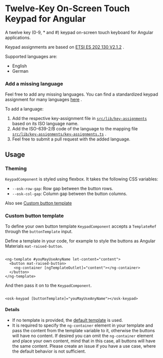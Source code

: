 # Twelve-Key On-Screen Touch Keypad for Angular

A twelve key (0-9, * and #) keypad on-screen touch keyboard for Angular applications.

Keypad assignments are based
on [ETSI ES 202 130 V2.1.2](https://www.etsi.org/deliver/etsi_es/202100_202199/202130/02.01.02_60/es_202130v020102p.pdf)
.

Supported languages are:

- English
- German

### Add a missing language

Feel free to add any missing languages. You can find a standardized keypad assignment for many
languages [here](https://www.etsi.org/deliver/etsi_es/202100_202199/202130/02.01.02_60/es_202130v020102p.pdf)
.

To add a language:

1. Add the respective key-assignment file
   in [`src/lib/key-assignments`](projects/ngx-onscreen-twelvekeyboard/src/lib/key-assignments)
   based on its ISO language name.
2. Add the ISO-639-2/B code of the language to the mapping
   file [`src/lib/key-assignments/key-assignments.ts`](projects/ngx-onscreen-twelvekeyboard/src/lib/key-assignments/key-assignments.ts)
   .
3. Feel free to submit a pull request with the added language.

## Usage

### Theming

`KeypadComponent` is styled using flexbox. It takes the following CSS variables:

- `--osk-row-gap`: Row gap between the button rows.
- `--osk-col-gap`: Column gap between the button columns.

Also see [Custom button template](#button-template)

### Custom button template <a name="button-template"></a>

To define your own button template `KeypadComponent` accepts a `TemplateRef` through
the `buttonTemplate` input.

Define a template in your code, for example to style the buttons as Angular
Materials `mat-raised-button`.

```angular2html

<ng-template #youMayUseAnyName let-content="content">
  <button mat-raised-button>
    <ng-container [ngTemplateOutlet]="content"></ng-container>
  </button>
</ng-template>
```

And then pass it on to the `KeypadComponent`.

```angular2html

<osk-keypad [buttonTemplate]="youMayUseAnyName"></osk-keypad>
```

#### Details

- If no template is provided,
  the [default template](projects/ngx-onscreen-twelvekeyboard/src/lib/keypad/keypad.component.html)
  is used.
- It is required to specify the `ng-container` element in your template and pass the content from
  the template variable to it, otherwise the buttons will have no content. If desired you can omit
  the `ng-container` element and place your own content, mind that in this case, all buttons will
  have the same content. Please create an issue if you have a use case, where the default behavior
  is not sufficient.
